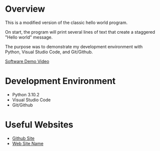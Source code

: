 # Overview

This is a modified version of the classic hello world program. 

On start, the program will print several lines of text that create a staggered "Hello
world" message. 

The purpose was to demonstrate my development environment with Python, Visual Studio Code, and Git/Github.


[Software Demo Video](https://youtu.be/TRYqHXnAx8Q)

# Development Environment

* Python 3.10.2
* Visual Studio Code
* Git/Github

# Useful Websites

* [Github Site](https://github.com/)
* [Web Site Name](http://url.link.goes.here)

